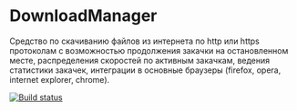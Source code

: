 # DownloadManager
Средство по скачиванию файлов из интернета по http или https протоколам с возможностью продолжения закачки на остановленном месте, распределения скоростей по активным закачкам, ведения статистики закачек, интеграции в основные браузеры (firefox, opera, internet explorer, chrome).

[![Build status](https://ci.appveyor.com/api/projects/status/xb0sn84077sfpd32/branch/master?svg=true)](https://ci.appveyor.com/project/john124/downloadmanager/branch/master)
